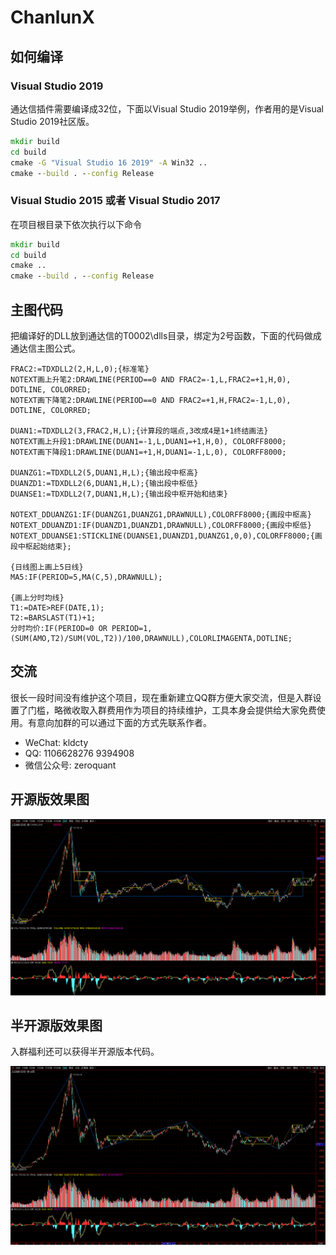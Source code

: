 ﻿# ChanlunX

## 如何编译

### Visual Studio 2019

通达信插件需要编译成32位，下面以Visual Studio 2019举例，作者用的是Visual Studio 2019社区版。

```cmd
mkdir build
cd build
cmake -G "Visual Studio 16 2019" -A Win32 ..
cmake --build . --config Release
```

### Visual Studio 2015 或者 Visual Studio 2017

在项目根目录下依次执行以下命令

```cmd
mkdir build
cd build
cmake ..
cmake --build . --config Release
```

## 主图代码

把编译好的DLL放到通达信的T0002\dlls目录，绑定为2号函数，下面的代码做成通达信主图公式。

```text
FRAC2:=TDXDLL2(2,H,L,0);{标准笔}
NOTEXT画上升笔2:DRAWLINE(PERIOD==0 AND FRAC2=-1,L,FRAC2=+1,H,0), DOTLINE, COLORRED;
NOTEXT画下降笔2:DRAWLINE(PERIOD==0 AND FRAC2=+1,H,FRAC2=-1,L,0), DOTLINE, COLORRED;

DUAN1:=TDXDLL2(3,FRAC2,H,L);{计算段的端点,3改成4是1+1终结画法}
NOTEXT画上升段1:DRAWLINE(DUAN1=-1,L,DUAN1=+1,H,0), COLORFF8000;
NOTEXT画下降段1:DRAWLINE(DUAN1=+1,H,DUAN1=-1,L,0), COLORFF8000;

DUANZG1:=TDXDLL2(5,DUAN1,H,L);{输出段中枢高}
DUANZD1:=TDXDLL2(6,DUAN1,H,L);{输出段中枢低}
DUANSE1:=TDXDLL2(7,DUAN1,H,L);{输出段中枢开始和结束}

NOTEXT_DDUANZG1:IF(DUANZG1,DUANZG1,DRAWNULL),COLORFF8000;{画段中枢高}
NOTEXT_DDUANZD1:IF(DUANZD1,DUANZD1,DRAWNULL),COLORFF8000;{画段中枢低}
NOTEXT_DDUANSE1:STICKLINE(DUANSE1,DUANZD1,DUANZG1,0,0),COLORFF8000;{画段中枢起始结束};

{日线图上画上5日线}
MA5:IF(PERIOD=5,MA(C,5),DRAWNULL);

{画上分时均线}
T1:=DATE>REF(DATE,1);
T2:=BARSLAST(T1)+1;
分时均价:IF(PERIOD=0 OR PERIOD=1,(SUM(AMO,T2)/SUM(VOL,T2))/100,DRAWNULL),COLORLIMAGENTA,DOTLINE;

```

## 交流

很长一段时间没有维护这个项目，现在重新建立QQ群方便大家交流，但是入群设置了门槛，略微收取入群费用作为项目的持续维护，工具本身会提供给大家免费使用。有意向加群的可以通过下面的方式先联系作者。

- WeChat: kldcty
- QQ: 1106628276 9394908
- 微信公众号: zeroquant

## 开源版效果图

![](效果图.png)


## 半开源版效果图

入群福利还可以获得半开源版本代码。

![](效果图2.png)
